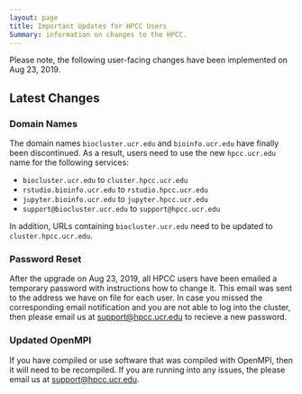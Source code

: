 ```yaml
---
layout: page
title: Important Updates for HPCC Users
Summary: information on changes to the HPCC.
---
```


Please note, the following user-facing changes have been implemented on Aug 23, 2019. 

## Latest Changes

### Domain Names
The domain names `biocluster.ucr.edu` and `bioinfo.ucr.edu` have finally been discontinued. As a result, users need to use the new `hpcc.ucr.edu` 
name for the following services:
+ `biocluster.ucr.edu` to `cluster.hpcc.ucr.edu`
+ `rstudio.bioinfo.ucr.edu` to `rstudio.hpcc.ucr.edu`
+ `jupyter.bioinfo.ucr.edu` to `jupyter.hpcc.ucr.edu`
+ `support@biocluster.ucr.edu` to `support@hpcc.ucr.edu`

In addition, URLs containing `biocluster.ucr.edu` need to be updated to `cluster.hpcc.ucr.edu`.

### Password Reset
After the upgrade on Aug 23, 2019, all HPCC users have been emailed a temporary
password with instructions how to change it. This email was sent to the address
we have on file for each user. In case you missed the corresponding email
notification and you are not able to log into the cluster, then please email us
at [support@hpcc.ucr.edu](mailto:support@hpcc.ucr.edu) to recieve a new password.

### Updated OpenMPI
If you have compiled or use software that was compiled with OpenMPI, then it will need to be recompiled.
If you are running into any issues, the please email us at [support@hpcc.ucr.edu](mailto:support@hpcc.ucr.edu).

